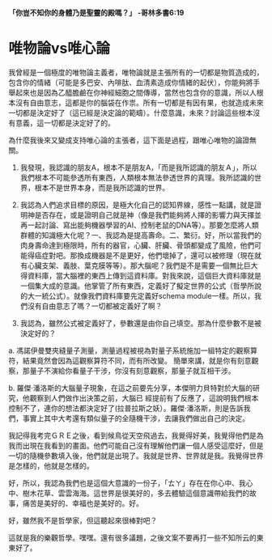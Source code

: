 **「你豈不知你的身體乃是聖靈的殿嗎？」        -哥林多書6:19**

# 唯物論vs唯心論

我曾經是一個極度的唯物論主義者，唯物論就是主張所有的一切都是物質造成的，包含你的情緒（可能是多巴安、內啡肽、血清素造成你情緒的起伏），你能夠將手舉起來也是因為乙醯膽鹼在你神經細胞之間傳導，當然也包含你的意識，所以人根本沒有自由意志，這都是你的腦袋在作祟。所有一切都是有因有果，也就造成未來一切都是決定好了（這已經是決定論的範疇）。什麼意識，未來？討論這些根本沒有意義，這一切都是決定好了的。

為什麼我後來又變成支持唯心論的主張者，這下面是過程，跟唯心唯物的論證無關。

1. 我發現，我認識的朋友A，根本不是朋友A，「而是我所認識的朋友Ａ」，所以我們根本不可能參透所有東西，人類根本無法參透世界的真理。我所認識的世界，根本不是世界本身，而是我所認識的世界。

2. 我認為人們追求目標的原因，是極大化自己的認知界線，感性一點講，就是證明神是否存在，或是證明自己就是神（像是我們能夠將人擇的影響力與天擇並再一起討論、寫出能夠機器學習的AI、控制老鼠的DNA等）。那要怎麼將人類群體的知識極大化呢？一、我認為是提高壽命。二、繁衍。好，所以當我們的肉身壽命達到極限時，所有的器官，心臟、肝臟、骨頭都變成了風險，他們可能得癌症對吧。那換成機器是不是更好，他們壞掉了，還可以被修理（現在就有心臟支架、義肢、葉克膜等等）。那大腦呢？我們是不是需要一個無比巨大得資料庫，當大腦裡的東西上傳到這資料庫。對我來說，這個巨大資料庫就是一個集大成的意識。他掌管了所有東西，定義好了擬定世界的公式（哲學所說的大一統公式）。就像我們資料庫要先定義好schema module一樣。所以，我們沒有自由意志了嗎？一切都被定義好了啊？

3. 我認為，雖然公式被定義好了，參數還是由你自己填空。那為什麼參數不是被決定好的？

a. 馮諾伊曼雙夾縫量子測量，測量過程被視為對量子系統施加一組特定的觀察算符，結果竟然會因為這觀察算符不同，而有所改變。
簡單來講，就是你有刻意觀察，那量子不演給你看量子干涉，你沒有刻意觀察，那量子就互相干涉。

b. 羅傑·潘洛斯的大腦量子現象，在這之前要先分享，本傑明力貝特對於大腦的研究，他觀察到人們做作出決策之前，大腦已
經提前有了反應了，這說明我們根本控制不了，連你的想法都決定好了(拉普拉斯之妖）。羅傑·潘洛斯，則是告訴我們，事實上其中大考還有類似量子的全隨機干涉，去讓我們做出自己的決定。


我記得我考完ＧＲＥ之後，看到候鳥從天空飛過去，我覺得好美，我覺得他們是為我而出現在我看到的畫面。他們可能自己沒有理解他們讓一個人感受這麼好，但是一切的隨機參數填入後，他們就是出現了。我就是世界、世界就是我。我覺得世界是怎樣的，他就是怎樣的。

好，所以，我認為我們也是這個大意識的一份子，「ㄊㄚ」存在在你心中、我心中、樹木花草、雲雲海海。這世界是很美好的，多去體驗這個意識帶給我們的故事，痛苦是美好的、幸福也是美好的。好。

好，雖然我不是哲學家，但這聽起來很棒對吧？

這就是我的樂觀哲學。嘿嘿。還有很多議題，之後文案不要再打一些不知所云的東東好了。
